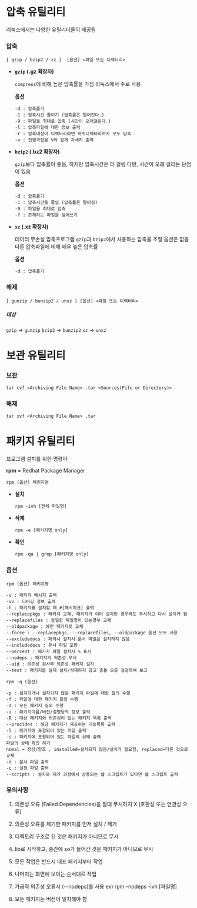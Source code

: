 # 압축 유틸리티

리눅스에서는 다양한 유틸리티들이 제공됨

### 압축  

`[ gzip / bzip2 / xz ]  [옵션] <파일 또는 디렉터리>`

- **`gzip` (.gz 확장자)**

  `compress`에 비해 높은 압축률을 가짐
  리눅스에서 주로 사용

  **옵션**

  ```
  -d : 압축풀기
  -1 : 압축시간 줄이기 (압축률은 떨어진다.)
  -9 : 파일을 최대로 압축 (시간이 오래걸린다.)
  -l : 압축파일에 대한 정보 출력
  -r : 압축대상이 디렉터리라면 하위디렉터리까지 모두 압축
  -v : 진행과정을 %와 함께 자세히 출력
  ```

- **`bzip2` (.bz2 확장자)**

  `gzip`보다 압축률이 좋음, 하지만 압축시간은 더 걸림
  다만, 시간이 오래 걸리는 단점이 있음

  **옵션**

  ```
  -d : 압축풀기
  -1 : 압축시간을 줄임 (압축률은 떨어짐)
  -9 : 파일을 최대로 압축
  -f : 존재하는 파일을 덮어쓰기
  ```

- **`xz` (.xz 확장자)**

  데이터 무손실 압축프로그램
  `gzip`과 `bzip2`에서 사용하는 압축률 조절 옵션은 없음
  다른 압축파일에 비해 매우 높은 압축률

  **옵션**

  ```
  -d : 압축풀기
  ```

### 해제

`[ gunzip / bunzip2 / unxz ] [옵션] <파일 또는 디렉터리>`

##### 대상

`gzip` -> `gunzip`
`bzip2` -> `bunzip2`
`xz` -> `unxz`



# 보관 유틸리티

### 보관

`tar cvf <Archiving File Name> .tar <Sources(File or Directory)>`

### 해제

`tar xvf <Archiving File Name> .tar`





# 패키지 유틸리티

프로그램 설치를 위한 명령어

**rpm** = Redhat Package Manager

`rpm (옵션) 패키지명`

- **설치**

  `rpm -ivh [전체 파일명]`

- **삭제**

  `rpm -e [패키지명 only]`

- **확인**

  `rpm -qa | grep [패키지명 only]`

### 옵션

`rpm (옵션) 패키지명`

```
-v : 패키지 메시지 출력
-vv : 디버깅 정보 출력
-h : 패키지를 설치할 때 #[해시마크] 출력
--replacepkgs : 패키지 교체, 패키지가 이미 설치된 경우라도 무시하고 다시 설치가 됨
--replacefiles : 동일한 파일명이 있는경우 교체
--oldpackage : 예전 패키지로 교체
--force : --replacepkgs, --replacefiles, --oldpackage 옵션 모두 사용
--excludedocs : 패키시 설치시 문서 파일은 설치하지 않음
--includedocs : 문서 파일 포함
--percent : 패키지 파일 설치시 % 표시
--nodeps : 패키지의 의존성 무시
--aid : 의존성 검사후 의존성 패키지 설치
--test : 패키지를 실제 설치/삭제하지 않고 충돌 오류 점검하여 보고
```

`rpm -q (옵션)`

```
-p : 설치되거나 설치되지 않은 패키지 파일에 대한 질의 수행
-f : 파일에 대한 패키지 질의 수행
-a : 모든 패키지 질의 수행
-i : 패키지이름/버전/설명등의 정보 출력
-R : 대상 패키지와 의존성이 있는 패키지 목록 출력
--procides : 해당 패키지가 제공하는 기능목록 출력
-l : 패키지에 포함되어 있는 파일 출력
-s : 패키지에 포함되어 있는 파일의 상태 출력
파일의 상태 확인 하기
nomal = 정상/양호 , installed=설치되지 않음/설치가 필요함, replaced=다른 것으로 교체
-d : 문서 파일 출력
-c : 설정 파일 출력
--scripts : 설치와 제거 과정에서 상용되는 쉘 스크립트가 있다면 쉘 스크립트 출력
```

### 유의사항

1. 의존성 오류 (Failed Dependencies)을 절대 무시하지 X (호환성 또는 연관성 오류)

2. 의존성 오류를 제기한 패키지를 먼저 설치 / 제거

3. 디렉토리 구조로 된 것은 패키지가 아니므로 무시

4. lib로 시작하고, 중간에 so가 들어간 것은 패키지가 아니므로 무시

5. 모든 작업은 반드시 대표 패키지부터 작업

6. 나머지는 화면에 보이는 순서대로 작업

7. 가급적 의존성 오류시 (--nodeps)를 사용 ex) rpm –nodeps -ivh [파일명]

8. 모든 패키지는 버전이 일치해야 함